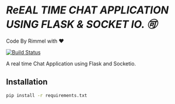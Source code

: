 # _ReEAL TIME CHAT APPLICATION USING FLASK & SOCKET IO. 🉑_
Code By Rimmel with ❤

[![Build Status](https://travis-ci.org/joemccann/dillinger.svg?branch=master)]()

A real time Chat Application using Flask and Socketio.

## Installation
```bash
pip install -r requirements.txt
```
